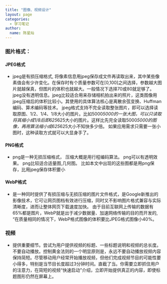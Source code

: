```yaml
---
title: "图像、视频设计"
layout: page
categories: 
  - 学习笔记
author: 
  name: 陈星灿
---
```


### 图片格式：
#### JPEG格式
* jpeg是有损压缩格式, 将像素信息用jpeg保存成文件再读取出来，其中某些像素值会有少许变化。在保存时有个质量参数可在[0,100]之间选择，参数越大图片就越保真，但图片的体积也就越大。一般情况下选择70或80就足够了。jpeg没有透明信息。jpeg比较适合用来存储相机拍出来的照片，这类图像用jpeg压缩后的体积比较小。其使用的具体算法核心是离散余弦变换、Huffman编码、算术编码等技术。
jpeg格式支持不完全读取整张图片，即可以选择读取原图、1/2、1/4、1/8大小的图片。比如5000*5000的一张大图，可以只读取将其缩小成1/8后即625*625大小的图片。这样比先完全读取5000*5000的图像，再用算法缩小成625*625大小不知快多少倍。
如果应用需求只需要一张小图时，这种读取方式就可以大显身手了。

#### PNG格式
* png是一种无损压缩格式， 压缩大概是用行程编码算法。
png可以有透明效果。
png比较适合适量图,几何图。 比如本文中出现的这些图都是用png保存，比用jpeg保存体积要小

#### WebP格式
* 是一种同时提供了有损压缩与无损压缩的图片文件格式，是Google新推出的影像技术，它可让网页图档有效进行压缩，同时又不影响图片格式兼容与实际清晰度，进而让整体网页下载速度加快。
由于目前互联网上传输的数据有65%都是图片，WebP就是出于减少数据量、加速网络传输的目的而开发的, “在质量相同的情况下，WebP格式图像的体积要比JPEG格式图像小40%。
### 视频
* 提供重要细节。尝试为用户提供视频的标题、一些标题说明和视频的总长度。
不要自动播放。控制黄金法则的一个明显原则是，永远不要自动播放视频内容
保持简短。尽管移动用户经常开始播放视频，但他们完成视频节目的可能性要小得多，特别是当节目长度超过3分钟时间。直截了当。你需要立即抓住用户的注意力，在简短的视频“快速启动”介绍，立即开始提供真正的内容，即使标题图形仍然在屏幕上。